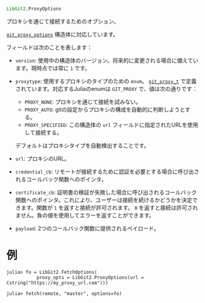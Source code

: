 ```julia
LibGit2.ProxyOptions
```

プロキシを通じて接続するためのオプション。

[`git_proxy_options`](https://libgit2.org/libgit2/#HEAD/type/git_proxy_options) 構造体に対応しています。

フィールドは次のことを表します：

  * `version`: 使用中の構造体のバージョン。将来的に変更される場合に備えています。現時点では常に `1` です。
  * `proxytype`: 使用するプロキシのタイプのための `enum`。 [`git_proxy_t`](https://libgit2.org/libgit2/#HEAD/type/git_proxy_t) で定義されています。対応するJuliaのenumは `GIT_PROXY` で、値は次の通りです：

      * `PROXY_NONE`: プロキシを通じて接続を試みない。
      * `PROXY_AUTO`: gitの設定からプロキシの構成を自動的に判断しようとする。
      * `PROXY_SPECIFIED`: この構造体の `url` フィールドに指定されたURLを使用して接続する。

    デフォルトはプロキシタイプを自動検出することです。
  * `url`: プロキシのURL。
  * `credential_cb`: リモートが接続するために認証を必要とする場合に呼び出されるコールバック関数へのポインタ。
  * `certificate_cb`: 証明書の検証が失敗した場合に呼び出されるコールバック関数へのポインタ。これにより、ユーザーは接続を続けるかどうかを決定できます。関数が `1` を返すと接続が許可されます。 `0` を返すと接続は許可されません。負の値を使用してエラーを返すことができます。
  * `payload`: 2つのコールバック関数に提供されるペイロード。

# 例

```julia-repl
julia> fo = LibGit2.FetchOptions(
           proxy_opts = LibGit2.ProxyOptions(url = Cstring("https://my_proxy_url.com")))

julia> fetch(remote, "master", options=fo)
```
